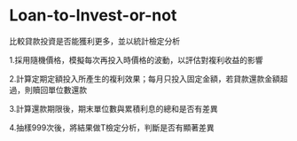 # Loan-to-Invest-or-not
比較貸款投資是否能獲利更多，並以統計檢定分析

1.採用隨機價格，模擬每次再投入時價格的波動，以評估對複利收益的影響

2.計算定期定額投入所產生的複利效果；每月只投入固定金額，若貸款還款金額超過，則贖回單位數還款

3.計算還款期限後，期末單位數與累積利息的總和是否有差異

4.抽樣999次後，將結果做T檢定分析，判斷是否有顯著差異
